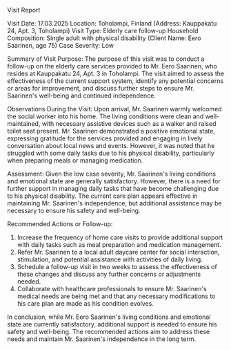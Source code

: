  Visit Report

Visit Date: 17.03.2025
Location: Toholampi, Finland (Address: Kauppakatu 24, Apt. 3, Toholampi)
Visit Type: Elderly care follow-up
Household Composition: Single adult with physical disability (Client Name: Eero Saarinen, age 75)
Case Severity: Low

Summary of Visit Purpose:
The purpose of this visit was to conduct a follow-up on the elderly care services provided to Mr. Eero Saarinen, who resides at Kauppakatu 24, Apt. 3 in Toholampi. The visit aimed to assess the effectiveness of the current support system, identify any potential concerns or areas for improvement, and discuss further steps to ensure Mr. Saarinen's well-being and continued independence.

Observations During the Visit:
Upon arrival, Mr. Saarinen warmly welcomed the social worker into his home. The living conditions were clean and well-maintained, with necessary assistive devices such as a walker and raised toilet seat present. Mr. Saarinen demonstrated a positive emotional state, expressing gratitude for the services provided and engaging in lively conversation about local news and events. However, it was noted that he struggled with some daily tasks due to his physical disability, particularly when preparing meals or managing medication.

Assessment:
Given the low case severity, Mr. Saarinen's living conditions and emotional state are generally satisfactory. However, there is a need for further support in managing daily tasks that have become challenging due to his physical disability. The current care plan appears effective in maintaining Mr. Saarinen's independence, but additional assistance may be necessary to ensure his safety and well-being.

Recommended Actions or Follow-up:
1. Increase the frequency of home care visits to provide additional support with daily tasks such as meal preparation and medication management.
2. Refer Mr. Saarinen to a local adult daycare center for social interaction, stimulation, and potential assistance with activities of daily living.
3. Schedule a follow-up visit in two weeks to assess the effectiveness of these changes and discuss any further concerns or adjustments needed.
4. Collaborate with healthcare professionals to ensure Mr. Saarinen's medical needs are being met and that any necessary modifications to his care plan are made as his condition evolves.

In conclusion, while Mr. Eero Saarinen's living conditions and emotional state are currently satisfactory, additional support is needed to ensure his safety and well-being. The recommended actions aim to address these needs and maintain Mr. Saarinen's independence in the long term.